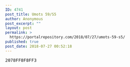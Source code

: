 ```yaml
---
ID: 4741
post_title: Umots 59/S5
author: Anonymous
post_excerpt: ""
layout: post
permalink: >
  https://portalrepository.com/2018/07/27/umots-59-s5/
published: true
post_date: 2018-07-27 00:52:18
---
```

<pre>2078FF8F8FF3</pre>
